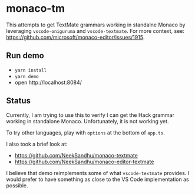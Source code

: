 # monaco-tm

This attempts to get TextMate grammars working in standalne Monaco by leveraging
`vscode-oniguruma` and `vscode-textmate`. For more context, see:
https://github.com/microsoft/monaco-editor/issues/1915.

## Run demo

- `yarn install`
- `yarn demo`
- open http://localhost:8084/

## Status

Currently, I am trying to use this to verify I can get the Hack grammar working
in standalone Monaco. Unfortunately, it is not working yet.

To try other languages, play with `options` at the bottom of `app.ts`.

I also took a brief look at:

- https://github.com/NeekSandhu/monaco-textmate
- https://github.com/NeekSandhu/monaco-editor-textmate

I believe that demo reimplements some of what `vscode-textmate` provides.
I would prefer to have something as close to the VS Code implementation as
possible.
